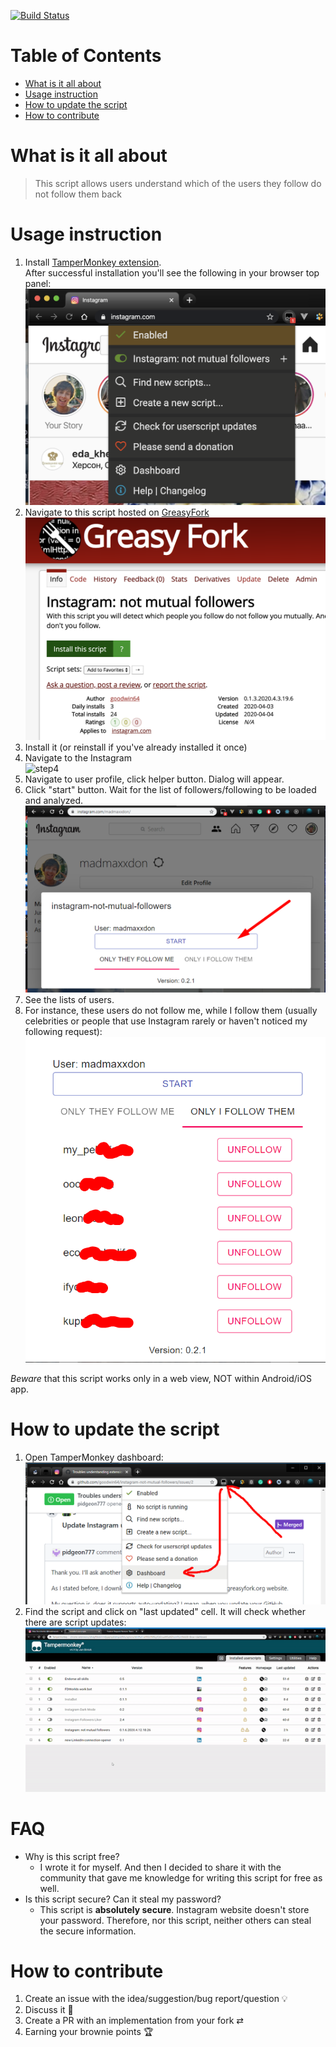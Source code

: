[![Build Status](https://travis-ci.com/goodwin64/instagram-not-mutual-followers.svg?branch=master)](https://travis-ci.com/goodwin64/instagram-not-mutual-followers)

# Table of Contents
- [What is it all about](#what-is-it-all-about)
- [Usage instruction](#usage-instruction)
- [How to update the script](#how-to-update-the-script)
- [How to contribute](#how-to-contribute)

# What is it all about
> This script allows users understand which of the users they follow do not follow them back

# Usage instruction
1. Install [TamperMonkey extension](https://chrome.google.com/webstore/detail/tampermonkey/dhdgffkkebhmkfjojejmpbldmpobfkfo?hl=en).  
After successful installation you'll see the following in your browser top panel:  
![step1](screenshots/step1.png)  
2. Navigate to this script hosted on [GreasyFork](https://greasyfork.org/en/scripts/399405-instagram-not-mutual-followers)  
![step2](screenshots/step2.png)  
3. Install it (or reinstall if you've already installed it once)  
4. Navigate to the Instagram  
![step4](https://user-images.githubusercontent.com/13739892/79008449-b958c900-7b5d-11ea-943e-bdc5a0b7d224.png)  
5. Navigate to user profile, click helper button. Dialog will appear.  
6. Click "start" button. Wait for the list of followers/following to be loaded and analyzed.  
![step6](screenshots/step6.png)  
7. See the lists of users.  
8. For instance, these users do not follow me, while I follow them (usually celebrities or people that use Instagram rarely or haven't noticed my following request):  
![step8](screenshots/step8.png)  

*Beware* that this script works only in a web view, NOT within Android/iOS app.

# How to update the script
1. Open TamperMonkey dashboard:
![step-update-1](screenshots/step-update-1.png)  
2. Find the script and click on "last updated" cell. It will check whether there are script updates:  
![step-update-2](screenshots/step-update-2.gif)  

# FAQ
- Why is this script free?  
  - I wrote it for myself. And then I decided to share it with the community that gave me knowledge for writing this script for free as well.
- Is this script secure? Can it steal my password?
  - This script is **absolutely secure**. Instagram website doesn't store your password. Therefore, nor this script, neither others can steal the secure information.

# How to contribute
1. Create an issue with the idea/suggestion/bug report/question 💡
2. Discuss it 💬
3. Create a PR with an implementation from your fork ⇄
4. Earning your brownie points 🏆
